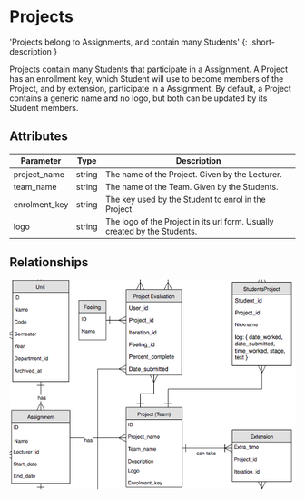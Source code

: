 # Projects

'Projects belong to Assignments, and contain many Students'
{: .short-description }

Projects contain many Students that participate in a Assignment. A Project has an enrollment key,
which Student will use to become members of the Project, and by extension, participate in a
Assignment. By default, a Project contains a generic name and no logo, but both can be updated
by its Student members.

## Attributes

Parameter | Type | Description
--------- | ------- | -----------
project_name | string | The name of the Project. Given by the Lecturer.
team_name | string | The name of the Team. Given by the Students.
enrolment_key | string | The key used by the Student to enrol in the Project.
logo | string | The logo of the Project in its url form. Usually created by the Students.

## Relationships

<img src="images/erd_project.png" alt="Project Relationships">
